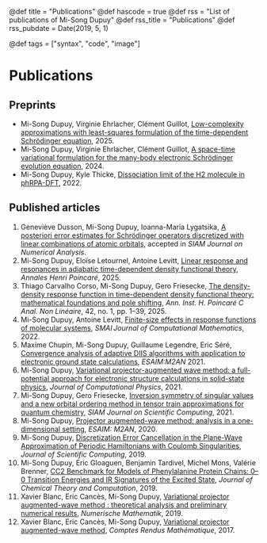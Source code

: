 @def title = "Publications"
@def hascode = true
@def rss = "List of publications of Mi-Song Dupuy"
@def rss_title = "Publications"
@def rss_pubdate = Date(2019, 5, 1)

@def tags = ["syntax", "code", "image"]

# Publications

## Preprints
  * Mi-Song Dupuy, Virginie Ehrlacher, Clément Guillot, [Low-complexity approximations with least-squares formulation of the time-dependent Schrödinger equation](https://hal.science/hal-05261132), 2025.
  * Mi-Song Dupuy, Virginie Ehrlacher, Clément Guillot, [A space-time variational formulation for the many-body electronic Schrödinger evolution equation](https://hal.science/hal-04589758v1), 2024.
  * Mi-Song Dupuy, Kyle Thicke, [Dissociation limit of the H2 molecule in phRPA-DFT](https://hal.archives-ouvertes.fr/hal-03806571), 2022.

## Published articles
  1. Geneviève Dusson, Mi-Song Dupuy, Ioanna-Maria Lygatsika, [A posteriori error estimates for Schrödinger operators discretized with linear combinations of atomic orbitals](https://arxiv.org/abs/2410.04943), accepted in _SIAM Journal on Numerical Analysis_.
  1. Mi-Song Dupuy, Eloïse Letournel, Antoine Levitt, [Linear response and resonances in adiabatic time-dependent density functional theory](https://arxiv.org/abs/2408.00009), _Annales Henri Poincaré_, 2025.
  1. Thiago Carvalho Corso, Mi-Song Dupuy, Gero Friesecke, [The density-density response function in time-dependent density functional theory: mathematical foundations and pole shifting](https://arxiv.org/abs/2301.13070), _Ann. Inst. H. Poincaré C Anal. Non Linéaire_, 42, no. 1, pp. 1–39, 2025.
  1. Mi-Song Dupuy, Antoine Levitt, [Finite-size effects in response functions of molecular systems](https://hal.archives-ouvertes.fr/hal-03145143), _SMAI Journal of Computational Mathematics_, 2022.
  1. Maxime Chupin, Mi-Song Dupuy, Guillaume Legendre, Eric Séré, [Convergence analysis of adaptive DIIS algorithms with application to electronic ground state calculations](https://www.esaim-m2an.org/articles/m2an/abs/2021/07/m2an200051/m2an200051.html), _ESAIM:M2AN_ 2021.
  1. Mi-Song Dupuy, [Variational projector-augmented wave method: a full-potential approach for electronic structure calculations in solid-state physics](https://www.sciencedirect.com/science/article/pii/S0021999121004058), _Journal of Computational Physics_, 2021.
  1. Mi-Song Dupuy, Gero Friesecke, [Inversion symmetry of singular values and a new orbital ordering method in tensor train approximations for quantum chemistry](https://epubs.siam.org/doi/10.1137/20M1320122), _SIAM Journal on Scientific Computing_, 2021.
  1. Mi-Song Dupuy, [Projector augmented-wave method: analysis in a one-dimensional setting](https://doi.org/10.1051/m2an/2019017), _ESAIM: M2AN_, 2020.
  1. Mi-Song Dupuy, [Discretization Error Cancellation in the Plane-Wave Approximation of Periodic Hamiltonians with Coulomb Singularities](https://link.springer.com/article/10.1007/s10915-019-00959-6), _Journal of Scientific Computing_, 2019.
  1. Mi-Song Dupuy, Eric Gloaguen, Benjamin Tardivel, Michel Mons, Valérie Brenner, [CC2 Benchmark for Models of Phenylalanine Protein Chains: 0–0 Transition Energies and IR Signatures of the Excited State](https://pubs.acs.org/doi/abs/10.1021/acs.jctc.9b00923), _Journal of Chemical Theory and Computation_, 2019.
  1. Xavier Blanc, Eric Cancès, Mi-Song Dupuy, [Variational projector augmented-wave method : theoretical analysis and preliminary numerical results](https://link.springer.com/article/10.1007/s00211-019-01082-2), _Numerische Mathematik_, 2019.
  1. Xavier Blanc, Eric Cancès, Mi-Song Dupuy, [Variational projector augmented-wave method](https://www.sciencedirect.com/science/article/pii/S1631073X17301462), _Comptes Rendus Mathématique_, 2017.